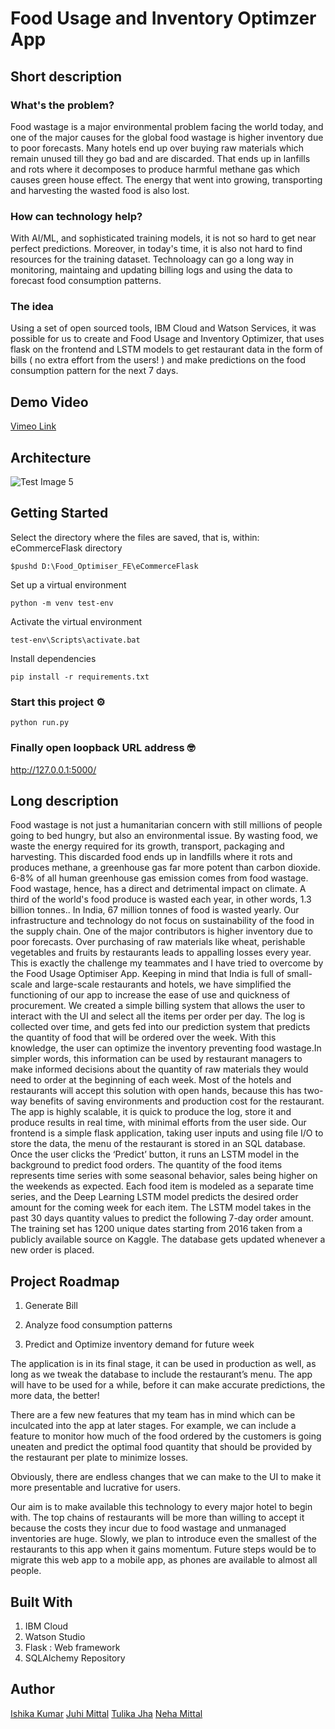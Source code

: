 # Food Usage and Inventory Optimzer App

## Short description

### What's the problem?
Food wastage is a major environmental problem facing the world today, and one of the major causes for the global food wastage is higher inventory due to poor forecasts. Many hotels end up over buying raw materials which remain unused till they go bad and are discarded. That ends up in lanfills and rots where it decomposes to produce harmful methane gas which causes green house effect. The energy that went into growing, transporting and harvesting the wasted food is also lost. 

### How can technology help?
With AI/ML, and sophisticated training models, it is not so hard to get near perfect predictions. Moreover, in today's time, it is also not hard to find resources for the training dataset. Technoloagy can go a long way in monitoring, maintaing and updating billing logs and using the data to forecast food consumption patterns.

### The idea
Using a set of open sourced tools, IBM Cloud and Watson Services, it was possible for us to create and Food Usage and Inventory Optimizer, that uses flask on the frontend and LSTM models to get restaurant data in the form of bills ( no extra effort from the users! ) and make predictions on the food consumption pattern for the next 7 days.

## Demo Video
[Vimeo Link](https://vimeo.com/564521168)

## Architecture

![Test Image 5](https://github.com/Ishika11/WitAce--Food-Optimization/blob/main/diag.PNG)

 ## Getting Started
 Select the directory where the files are saved, that is, within: eCommerceFlask directory
 ```
 $pushd D:\Food_Optimiser_FE\eCommerceFlask
 ```

Set up a virtual environment
```
python -m venv test-env
```

Activate the virtual environment
```
test-env\Scripts\activate.bat
```
Install dependencies
```
pip install -r requirements.txt
```

### Start this project ⚙️

```
python run.py
```

### Finally open loopback URL address  🤓

http://127.0.0.1:5000/

## Long description

Food wastage is not just a humanitarian concern with still millions of people going to bed hungry, but also an environmental issue. By wasting food, we waste the energy required for its growth, transport, packaging and harvesting. This discarded food ends up in landfills where it rots and produces methane, a greenhouse gas far more potent than carbon dioxide. 6-8% of all human greenhouse gas emission comes from food wastage. Food wastage, hence, has a direct and detrimental impact on climate.
A third of the world's food produce is wasted each year, in other words, 1.3 billion tonnes.. In India, 67 million tonnes of food is wasted yearly. Our infrastructure and technology do not focus on sustainability of the food in the supply chain. One of the major contributors is higher inventory due to poor forecasts. Over purchasing of raw materials like wheat, perishable vegetables and fruits by restaurants leads to appalling losses every year. This is exactly the challenge my teammates and I have tried to overcome by the Food Usage Optimiser App.
Keeping in mind that India is full of small-scale and large-scale restaurants and hotels, we have simplified the functioning of our app to increase the ease of use and quickness of procurement.
We created a simple billing system that allows the user to interact with the UI and select all the items per order per day. The log is collected over time, and gets fed into our prediction system that predicts the quantity of food that will be ordered over the week. With this knowledge, the user can optimize the inventory preventing food wastage.In simpler words, this information can be used by restaurant managers to make informed decisions about the quantity of raw materials they would need to order at the beginning of each week. 
Most of the hotels and restaurants will accept this solution with open hands, because this has two-way benefits of saving environments and production cost for the restaurant. 
The app is highly scalable, it is quick to produce the log, store it and produce results in real time, with minimal efforts from the user side.
Our frontend is a simple flask application, taking user inputs and using file I/O to store the data, the menu of the restaurant is stored in an SQL database. Once the user clicks the ‘Predict’ button, it runs an LSTM model in the background to predict food orders. The quantity of the food items represents time series with some seasonal behavior, sales being higher on the weekends as expected. Each food item is modeled as a separate time series, and the Deep Learning LSTM model predicts the desired order amount for the coming week for each item. The LSTM model takes in the past 30 days quantity values to predict the following 7-day order amount. The training set has 1200 unique dates starting from 2016 taken from a publicly available source on Kaggle. The database gets updated whenever a new order is placed.

## Project Roadmap

1. Generate Bill

2. Analyze food consumption patterns

3. Predict and Optimize inventory demand for future week

The application is in its final stage, it can be used in production as well, as long as we tweak the database to include the restaurant’s menu. The app will have to be used for a while, before it can make accurate predictions, the more data, the better!

There are a few new features that my team has in mind which can be inculcated into the app at later stages. For example, we can include a feature to monitor how much of the food ordered by the customers is going uneaten and predict the optimal food quantity that should be provided by the restaurant per plate to minimize losses.

Obviously, there are endless changes that we can make to the UI to make it more presentable and lucrative for users.

Our aim is to make available this technology to every major hotel to begin with. The top chains of restaurants will be more than willing to accept it because the costs they incur due to food wastage and unmanaged inventories are huge. Slowly, we plan to introduce even the smallest of the restaurants to this app when it gains momentum. Future steps would be to migrate this web app to a mobile app, as phones are available to almost all people.


## Built With

1. IBM Cloud
2. Watson Studio
3. Flask : Web framework
4. SQLAlchemy Repository

## Author

[Ishika Kumar](https://github.com/Ishika11)
[Juhi Mittal](https://github.com/juhi10071998)
[Tulika Jha](https://github.com/gally-threepwood)
[Neha Mittal](https://github.com/nehm212)
